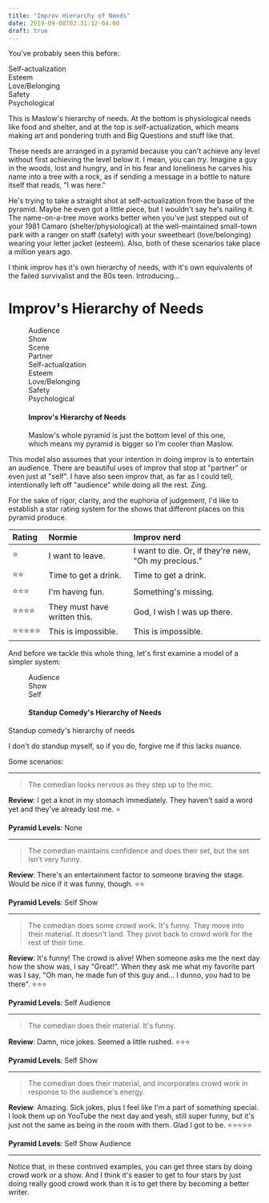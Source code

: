 ```yaml
---
title: "Improv Hierarchy of Needs"
date: 2019-09-08T02:31:12-04:00
draft: true
---
```


You've probably seen this before:

<div class="pyramid">
  <div class="pyramid__level">
    <div class="pyramid__level__bg bg-blue"></div>
    Self-actualization
  </div>
  <div class="pyramid__level">
    <div class="pyramid__level__bg bg-green"></div>
    Esteem
  </div>
  <div class="pyramid__level">
    <div class="pyramid__level__bg bg-yellow"></div>
    Love/Belonging
  </div>
  <div class="pyramid__level">
    <div class="pyramid__level__bg bg-orange"></div>
    Safety
  </div>
  <div class="pyramid__level">
    <div class="pyramid__level__bg bg-red"></div>
    Psychological
  </div>
</div>

This is Maslow's hierarchy of needs. At the bottom is physiological needs like food and shelter, and at the top is self-actualization, which means making art and pondering truth and Big Questions and stuff like that.

These needs are arranged in a pyramid because you can't achieve any level without first achieving the level below it. I mean, you can *try*. Imagine a guy in the woods, lost and hungry, and in his fear and loneliness he carves his name into a tree with a rock, as if sending a message in a bottle to nature itself that reads, "I was here."

He's trying to take a straight shot at self-actualization from the base of the pyramid. Maybe he even got a little piece, but I wouldn't say he's nailing it. The name-on-a-tree move works better when you've just stepped out of your 1981 Camaro (shelter/physiological) at the well-maintained small-town park with a ranger on staff (safety) with your sweetheart (love/belonging) wearing your letter jacket (esteem). Also, both of these scenarios take place a million years ago.

I think improv has it's own hierarchy of needs, with it's own equivalents of the failed survivalist and the 80s teen. Introducing...

# Improv's Hierarchy of Needs

<figure>
  <div class="pyramid">
    <div class="pyramid__level">
      <div class="pyramid__level__bg bg-blue"></div>
      Audience
    </div>
    <div class="pyramid__level">
      <div class="pyramid__level__bg bg-green"></div>
      Show
    </div>
    <div class="pyramid__level">
      <div class="pyramid__level__bg bg-yellow"></div>
      Scene
    </div>
    <div class="pyramid__level">
      <div class="pyramid__level__bg bg-orange"></div>
      Partner
    </div>
  <div class="pyramid__level">
    <div class="pyramid__level__bg bg-blue"></div>
    Self-actualization
  </div>
  <div class="pyramid__level">
    <div class="pyramid__level__bg bg-green"></div>
    Esteem
  </div>
  <div class="pyramid__level">
    <div class="pyramid__level__bg bg-yellow"></div>
    Love/Belonging
  </div>
  <div class="pyramid__level">
    <div class="pyramid__level__bg bg-orange"></div>
    Safety
  </div>
  <div class="pyramid__level">
    <div class="pyramid__level__bg bg-red"></div>
    Psychological
  </div>
  </div>
  <figcaption>
    <h4>Improv's Hierarchy of Needs</h4>
    <p>Maslow's whole pyramid is just the bottom level of this one, which means my pyramid is bigger so I'm cooler than Maslow.</p>
  </figcaption>
</figure>

This model also assumes that your intention in doing improv is to entertain an audience. There are beautiful uses of improv that stop at "partner" or even just at "self". I have also seen improv that, as far as I could tell, intentionally left off "audience" while doing all the rest. <span class="note">Zing.</span>

For the sake of rigor, clarity, and the euphoria of judgement, I'd like to establish a star rating system for the shows that different places on this pyramid produce.

| Rating | Normie | Improv nerd |
|:--|:--|:--|
⭐️ | I want to leave. | I want to die. <span class="note">Or, if they're new, "Oh my precious."</span>
⭐️⭐️ | Time to get a drink. | Time to get a drink.
⭐️⭐️⭐️ | I'm having fun. | Something's missing.
⭐️⭐️⭐️⭐️ | They must have written this. | God, I wish I was up there.
⭐️⭐️⭐️⭐️⭐️ | This is impossible. | This is impossible.

And before we tackle this whole thing, let's first examine a model of a simpler system:

<figure>
  <div class="pyramid">
    <div class="pyramid__level">
      <div class="pyramid__level__bg bg-blue"></div>
      Audience
    </div>
    <div class="pyramid__level">
      <div class="pyramid__level__bg bg-green"></div>
      Show
    </div>
    <div class="pyramid__level">
      <div class="pyramid__level__bg bg-red"></div>
      Self
    </div>
  </div>
  <figcaption>
    <h4>Standup Comedy's Hierarchy of Needs</h4>
  </figcaption>
</figure>

<div class="description">Standup comedy's hierarchy of needs</div>

I don't do standup myself, so if you do, forgive me if this lacks nuance.

Some scenarios:

---

>The comedian looks nervous as they step up to the mic.

**Review**: I get a knot in my stomach immediately. They haven't said a word yet and they've already lost me. ⭐️

**Pyramid Levels**:
<span class="pill">None</span>

---

>The comedian maintains confidence and does their set, but the set isn't very funny.

**Review**: There's an entertainment factor to someone braving the stage. Would be nice if it was funny, though. ⭐️⭐️

**Pyramid Levels**:
<span class="pill bg-red">Self</span>
<span class="pill bg-green">Show</span>

---

>The comedian does some crowd work. It's funny. They move into their material. It doesn't land. They pivot back to crowd work for the rest of their time.

**Review**: It's funny! The crowd is alive! When someone asks me the next day how the show was, I say "Great!". When they ask me what my favorite part was I say, "Oh man, he made fun of this guy and... I dunno, you had to be there". ⭐️⭐️⭐️

**Pyramid Levels**:
<span class="pill bg-red">Self</span>
<span class="pill bg-blue">Audience</span>

---

>The comedian does their material. It's funny.

**Review**: Damn, nice jokes. Seemed a little rushed. ⭐️⭐️⭐️

**Pyramid Levels**:
<span class="pill bg-red">Self</span>
<span class="pill bg-green">Show</span>


---

>The comedian does their material, and incorporates crowd work in response to the audience's energy.

**Review**: Amazing. Sick jokes, plus I feel like I'm a part of something special. I look them up on YouTube the next day and yeah, still super funny, but it's just not the same as being in the room with them. Glad I got to be. ⭐️⭐️⭐️⭐️⭐️

**Pyramid Levels**:
<span class="pill bg-red">Self</span>
<span class="pill bg-green">Show</span>
<span class="pill bg-blue">Audience</span>

---

Notice that, in these contrived examples, you can get three stars by doing crowd work *or* a show. And I think it's easier to get to four stars by just doing really good crowd work than it is to get there by becoming a better writer.
